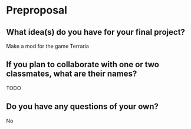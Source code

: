 # Preproposal

## What idea(s) do you have for your final project?

Make a mod for the game Terraria  

## If you plan to collaborate with one or two classmates, what are their names?

TODO

## Do you have any questions of your own?

No

